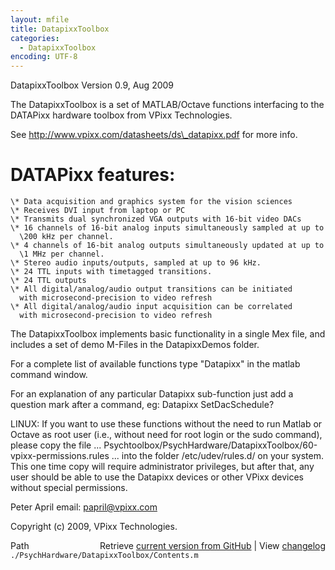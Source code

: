 ```yaml
---
layout: mfile
title: DatapixxToolbox
categories:
  - DatapixxToolbox
encoding: UTF-8
---
```


DatapixxToolbox
Version 0.9, Aug 2009

The DatapixxToolbox is a set of MATLAB/Octave functions interfacing to
the DATAPixx hardware toolbox from VPixx Technologies.

See http://www.vpixx.com/datasheets/ds\_datapixx.pdf for more info.

# DATAPixx features:

    \* Data acquisition and graphics system for the vision sciences
    \* Receives DVI input from laptop or PC
    \* Transmits dual synchronized VGA outputs with 16-bit video DACs
    \* 16 channels of 16-bit analog inputs simultaneously sampled at up to
      \200 kHz per channel.
    \* 4 channels of 16-bit analog outputs simultaneously updated at up to
      \1 MHz per channel.
    \* Stereo audio inputs/outputs, sampled at up to 96 kHz.
    \* 24 TTL inputs with timetagged transitions.
    \* 24 TTL outputs
    \* All digital/analog/audio output transitions can be initiated
      with microsecond-precision to video refresh
    \* All digital/analog/audio input acquisition can be correlated
      with microsecond-precision to video refresh

The DatapixxToolbox implements basic functionality in a single Mex file,
and includes a set of demo M-Files in the DatapixxDemos folder.

For a complete list of available functions type "Datapixx" in the matlab
command window.

For an explanation of any particular Datapixx sub-function just add a
question mark after a command, eg: Datapixx SetDacSchedule?

LINUX: If you want to use these functions without the need to run
Matlab or Octave as root user (i.e., without need for root login or the
sudo command), please copy the file ...
Psychtoolbox/PsychHardware/DatapixxToolbox/60-vpixx-permissions.rules
... into the folder /etc/udev/rules.d/ on your system. This one time copy will
require administrator privileges, but after that, any user should be able
to use the Datapixx devices or other VPixx devices without special permissions.

Peter April
email: papril@vpixx.com

Copyright (c) 2009, VPixx Technologies.



<div class="code_header" style="text-align:right;">
  <span style="float:left;">Path&nbsp;&nbsp;</span> <span class="counter">Retrieve <a href=
  "https://raw.github.com/Psychtoolbox-3/Psychtoolbox-3/beta/./PsychHardware/DatapixxToolbox/Contents.m">current version from GitHub</a> | View <a href=
  "https://github.com/Psychtoolbox-3/Psychtoolbox-3/commits/beta/./PsychHardware/DatapixxToolbox/Contents.m">changelog</a></span>
</div>
<div class="code">
  <code>./PsychHardware/DatapixxToolbox/Contents.m</code>
</div>
